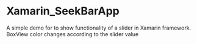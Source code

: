 # Xamarin_SeekBarApp
A simple demo for to show functionality of a slider in Xamarin framework. BoxView color changes according to the slider value
